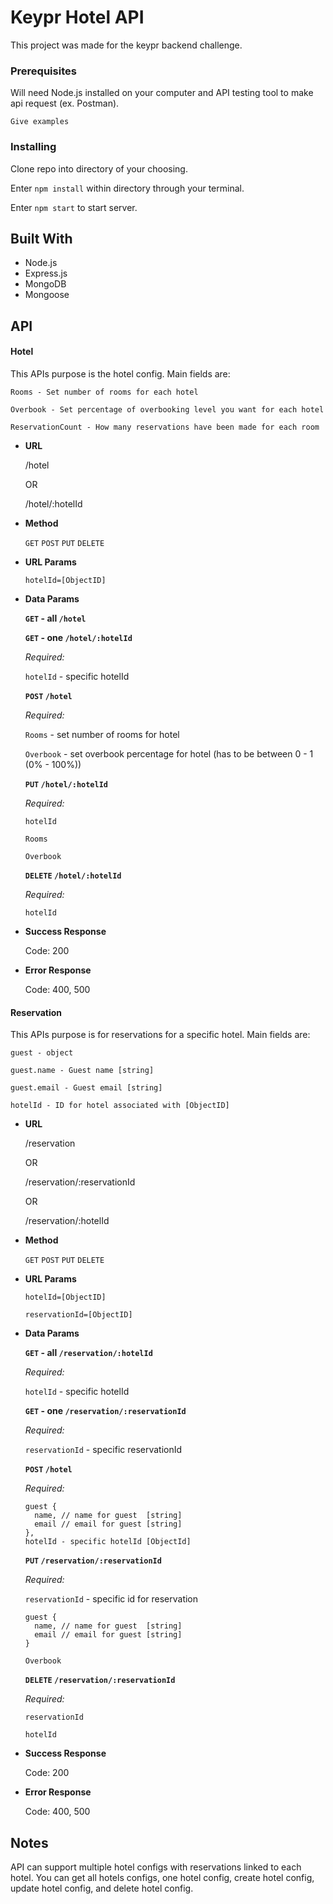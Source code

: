 # Keypr Hotel API

This project was made for the keypr backend challenge.


### Prerequisites

Will need Node.js installed on your computer and API testing tool to make api request (ex. Postman).

```
Give examples
```

### Installing

Clone repo into directory of your choosing.

Enter `npm install` within directory through your terminal.

Enter `npm start` to start server.


## Built With

* Node.js
* Express.js
* MongoDB
* Mongoose

## API

#### Hotel
This APIs purpose is the hotel config.  Main fields are:

	Rooms - Set number of rooms for each hotel

	Overbook - Set percentage of overbooking level you want for each hotel

	ReservationCount - How many reservations have been made for each room
    
* **URL**

  /hotel
  
  OR
  
  /hotel/:hotelId

* **Method**

  `GET` `POST` `PUT` `DELETE`
  
* **URL Params**

  `hotelId=[ObjectID]`
  
* **Data Params**

  **`GET` - all `/hotel`**
  
  **`GET` - one `/hotel/:hotelId`**
  
  *Required:*
  
  `hotelId` - specific hotelId
  
  **`POST` `/hotel`**
  
  *Required:*
  
  `Rooms` - set number of rooms for hotel
  
  `Overbook` - set overbook percentage for hotel (has to be between 0 - 1 (0% - 100%))
  
  **`PUT` `/hotel/:hotelId`**
  
  *Required:*
  
  `hotelId`
  
  `Rooms`
  
  `Overbook`
  
  **`DELETE` `/hotel/:hotelId`**
  
  *Required:*
  
  `hotelId`
  
* **Success Response**

   Code: 200
   
* **Error Response**

  Code: 400, 500
  
#### Reservation
This APIs purpose is for reservations for a specific hotel.  Main fields are:

	guest - object
    
    guest.name - Guest name [string]
    
    guest.email - Guest email [string]

	hotelId - ID for hotel associated with [ObjectID]
    
* **URL**

  /reservation
  
  OR
  
  /reservation/:reservationId
 
  OR
 
  /reservation/:hotelId

* **Method**

  `GET` `POST` `PUT` `DELETE`
  
* **URL Params**

  `hotelId=[ObjectID]`
  
  `reservationId=[ObjectID]`
  
* **Data Params**

  **`GET` - all `/reservation/:hotelId`**
  
  *Required:*
  
  `hotelId` - specific hotelId
  
  **`GET` - one `/reservation/:reservationId`**
  
  *Required:*
  
  `reservationId` - specific reservationId
  
  **`POST` `/hotel`**
  
  *Required:*
  
  ```
  guest {
  	name, // name for guest  [string]
    email // email for guest [string]
  },
  hotelId - specific hotelId [ObjectId]
  ```
  
  **`PUT` `/reservation/:reservationId`**
  
  *Required:*
  
  `reservationId` - specific id for reservation
  
  ```
  guest {
  	name, // name for guest  [string]
    email // email for guest [string]
  }
  ```
  
  `Overbook`
  
  **`DELETE` `/reservation/:reservationId`**
  
  *Required:*
  
  `reservationId`
  
  `hotelId`
  
* **Success Response**

   Code: 200
   
* **Error Response**

  Code: 400, 500
  
## Notes

API can support multiple hotel configs with reservations linked to each hotel. You can get all hotels configs, one hotel config, create hotel config, update hotel config, and delete hotel config. 
